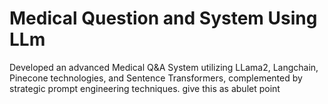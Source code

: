 # Medical Question and System Using LLm
Developed an advanced Medical Q&A System utilizing LLama2, Langchain, Pinecone technologies, and Sentence Transformers, complemented by strategic prompt engineering techniques. give this as abulet point
